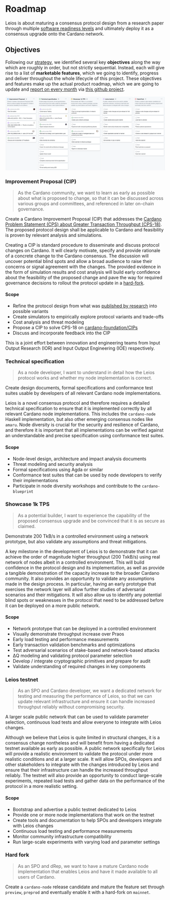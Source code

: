 # Roadmap

Leios is about maturing a consensus protocol design from a research paper
through multiple [software readiness
levels](https://committees.docs.intersectmbo.org/intersect-technical-steering-committee/technical-roadmap/project-cards-explained/software-readiness-level)
and ultimately deploy it as a consensus upgrade onto the Cardano network.

## Objectives

Following our [strategy](./strategy.md), we identified several key
**objectives** along the way which are roughly in order, but not strictly
sequential. Instead, each will give rise to a list of **marketable features**,
which we going to identify, progress and deliver throughout the whole lifecycle
of this project. These objectives and features make up the actual product
roadmap, which we are going to update and [report on every
month](./development/monthly-reviews.md) via [this github
project](https://github.com/orgs/input-output-hk/projects/167).

<a href="https://github.com/orgs/input-output-hk/projects/167">

![](./roadmap-preview.png)

</a>

### Improvement Proposal (CIP)

> As the Cardano community, we want to learn as early as possible about what is proposed to change, so that it can be discussed across various groups and committees, and referenced in later on-chain governance.

Create a Cardano Improvement Proposal (CIP) that addresses the [Cardano Problem Statement (CPS) about Greater Transaction Throughput (CPS-18)](https://github.com/cardano-scaling/CIPs/blob/master/CPS-0018/README.md). The proposed protocol design shall be applicable to Cardano and feasibility is proven by relevant analysis and simulations.

Creating a CIP is standard procedure to disseminate and discuss protocol changes on Cardano. It will clearly motivate, specify and provide rationale of a concrete change to the Cardano consensus. The discussion will uncover potential blind spots and allow a broad audience to raise their concerns or signal agreement with the changes. The provided evidence in the form of simulation results and cost analysis will build early confidence about the feasibility of the proposed change and pave the way for required governance decisions to rollout the protocol update in a [hard-fork](#hard-fork).

#### Scope

- Refine the protocol design from what was [published by research](https://eprint.iacr.org/2025/1115.pdf) into possible variants
- Create simulators to empirically explore protocol variants and trade-offs
- Cost analysis and threat modeling
- Propose a CIP to solve CPS-18 on [cardano-foundation/CIPs](https://github.com/cardano-foundation/CIPs)
- Discuss and incorporate feedback into the CIP

This is a joint effort between innovation and engineering teams from Input Output Research (IOR) and Input Output Engineering (IOE) respectively.

### Technical specification

> As a node developer, I want to understand in detail how the Leios protocol works and whether my node implementation is correct.

Create design documents, formal specifications and conformance test suites usable by developers of all relevant Cardano node implementations.

Leios is a novel consensus protocol and therefore requires a detailed technical specification to ensure that it is implemented correctly by all relevant Cardano node implementations. This includes the `cardano-node` Haskell implementation, but also other emerging consensus nodes like `amaru`. Node diversity is crucial for the security and resilience of Cardano, and therefore it is important that all implementations can be verified against an understandable and precise specification using conformance test suites.

#### Scope

- Node-level design, architecture and impact analysis documents
- Threat modeling and security analysis
- Formal specifications using Agda or similar
- Conformance test suites that can be used by node developers to verify their implementations
- Participate in node diversity workshops and contribute to the `cardano-blueprint`

### Showcase 1k TPS

> As a potential builder, I want to experience the capability of the proposed consensus upgrade and be convinced that it is as secure as claimed.

Demonstrate 200 TkB/s in a controlled environment using a network prototype, but also validate any assumptions and threat mitigations.

A key milestone in the development of Leios is to demonstrate that it can achieve the order of magnitude higher throughput (200 TxkB/s) using real network of nodes albeit in a controlled environment. This will build confidence in the protocol design and its implementation, as well as provide a tangible demonstration of the capacity increase to the broader Cardano community. It also provides an opportunity to validate any assumptions made in the design process. In particular, having an early prototype that exercises the network layer will allow further studies of adversarial scenarios and their mitigations. It will also allow us to identify any potential blind spots or weaknesses in the protocol that need to be addressed before it can be deployed on a more public network.

#### Scope

- Network prototype that can be deployed in a controlled environment
- Visually demonstrate throughput increase over Praos
- Early load testing and performance measurements
- Early transaction validation benchmarks and optimizations
- Test adversarial scenarios of stake-based and network-based attacks
- ΔQ modeling and validating protocol parameter selection
- Develop / integrate cryptographic primitives and prepare for audit
- Validate understanding of required changes in key components

### Leios testnet

> As an SPO and Cardano developer, we want a dedicated network for testing and measuring the performance of Leios, so that we can update relevant infrastructure and ensure it can handle increased throughput reliably without compromising security.

A larger scale public network that can be used to validate parameter selection, continuous load tests and allow everyone to integrate with Leios changes.

Although we believe that Leios is quite limited in structural changes, it is a consensus change nontheless and will benefit from having a dedicated testnet available as early as possible. A public network specifically for Leios will provide a realistic environment to validate the protocol under more realistic conditions and at a larger scale. It will allow SPOs, developers and other stakeholders to integrate with the changes introduced by Leios and ensure that their infrastructure can handle the increased throughput reliably. The testnet will also provide an opportunity to conduct large-scale experiments, repeated load tests and gather data on the performance of the protocol in a more realistic setting.

#### Scope

- Bootstrap and advertise a public testnet dedicated to Leios
- Provide one or more node implementations that work on the testnet
- Create tools and documentation to help SPOs and developers integrate with Leios changes
- Continuous load testing and performance measurements
- Monitor community infrastructure compatibility
- Run large-scale experiments with varying load and parameter settings

### Hard fork

> As an SPO and dRep, we want to have a mature Cardano node implementation that enables Leios and have it made available to all users of Cardano.

Create a `cardano-node` release candidate and mature the feature set through `preview`, `preprod` and eventually enable it with a hard-fork on `mainnet`.
